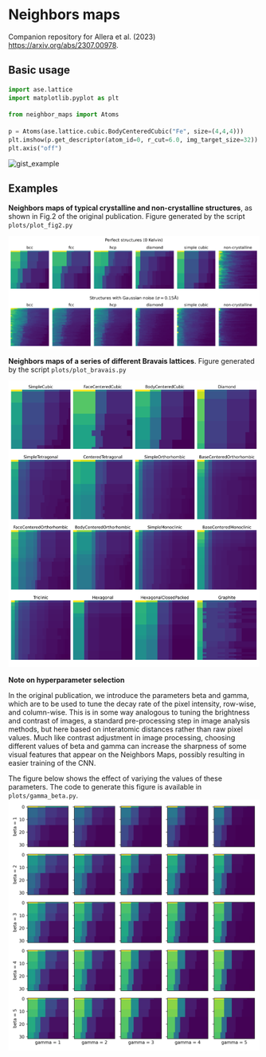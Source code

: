 # Neighbors maps

Companion repository for Allera et al. (2023) https://arxiv.org/abs/2307.00978.


## Basic usage

```py
import ase.lattice
import matplotlib.pyplot as plt

from neighbor_maps import Atoms

p = Atoms(ase.lattice.cubic.BodyCenteredCubic("Fe", size=(4,4,4)))
plt.imshow(p.get_descriptor(atom_id=0, r_cut=6.0, img_target_size=32))
plt.axis("off")
```
![gist_example](https://user-images.githubusercontent.com/45487966/243297715-8303bd6d-6199-40ef-b3bd-89984103183d.png)

## Examples

**Neighbors maps of typical crystalline and non-crystalline structures**, as shown in Fig.2 of the original publication. Figure generated by the script `plots/plot_fig2.py`

![image](plots/png/all_structures.png)

**Neighbors maps of a series of different Bravais lattices**. Figure generated by the script `plots/plot_bravais.py`

![image](plots/png/bravais_lattices.png)


**Note on hyperparameter selection**

In the original publication, we introduce the parameters beta and gamma, which are to be used to tune the decay rate of the pixel intensity, row-wise, and column-wise. 
This is in some way analogous to tuning the brightness and contrast of images, a standard pre-processing step in image analysis methods, but here based on interatomic distances rather than raw pixel values. 
Much like contrast adjustment in image processing, choosing different values of beta and gamma can increase the sharpness of some visual features that appear on the Neighbors Maps, possibly resulting in easier training of the CNN.

The figure below shows the effect of variying the values of these parameters. 
The code to generate this figure is available in `plots/gamma_beta.py`. 
![image](plots/png/gamma_beta.png)
